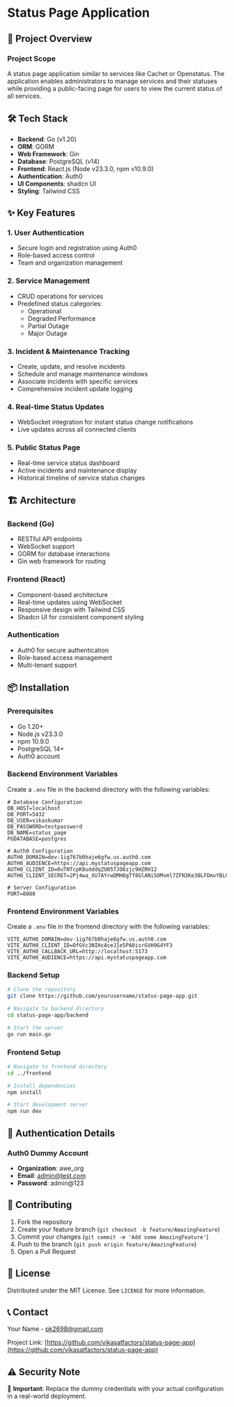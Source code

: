 # Status Page Application

## 🚀 Project Overview

### Project Scope
A status page application similar to services like Cachet or Openstatus. The application enables administrators to manage services and their statuses while providing a public-facing page for users to view the current status of all services.

## 🛠 Tech Stack

- **Backend**: Go (v1.20)
- **ORM**: GORM
- **Web Framework**: Gin
- **Database**: PostgreSQL (v14)
- **Frontend**: React.js (Node v23.3.0, npm v10.9.0)
- **Authentication**: Auth0
- **UI Components**: shadcn UI
- **Styling**: Tailwind CSS

## ✨ Key Features

### 1. User Authentication
- Secure login and registration using Auth0
- Role-based access control
- Team and organization management

### 2. Service Management
- CRUD operations for services
- Predefined status categories:
  - Operational
  - Degraded Performance
  - Partial Outage
  - Major Outage

### 3. Incident & Maintenance Tracking
- Create, update, and resolve incidents
- Schedule and manage maintenance windows
- Associate incidents with specific services
- Comprehensive incident update logging

### 4. Real-time Status Updates
- WebSocket integration for instant status change notifications
- Live updates across all connected clients

### 5. Public Status Page
- Real-time service status dashboard
- Active incidents and maintenance display
- Historical timeline of service status changes

## 🏗 Architecture

### Backend (Go)
- RESTful API endpoints
- WebSocket support
- GORM for database interactions
- Gin web framework for routing

### Frontend (React)
- Component-based architecture
- Real-time updates using WebSocket
- Responsive design with Tailwind CSS
- Shadcn UI for consistent component styling

### Authentication
- Auth0 for secure authentication
- Role-based access management
- Multi-tenant support

## 📦 Installation

### Prerequisites
- Go 1.20+
- Node.js v23.3.0
- npm 10.9.0
- PostgreSQL 14+
- Auth0 account

### Backend Environment Variables
Create a `.env` file in the backend directory with the following variables:
```
# Database Configuration
DB_HOST=localhost
DB_PORT=5432
DB_USER=vikaskumar
DB_PASSWORD=testpassword
DB_NAME=status_page
PGDATABASE=postgres

# Auth0 Configuration
AUTH0_DOMAIN=dev-1ig767b0haje6gfw.us.auth0.com
AUTH0_AUDIENCE=https://api.mystatuspageapp.com
AUTH0_CLIENT_ID=0uTNTcpK8udddqZU05TJO6zjc9HZRH12
AUTH0_CLIENT_SECRET=2Pj4wa_XU7AYrwDMH8gTf8GlANi5OMvml7ZFN3Ke30LFDmvYBL07HsJsiwIYu9FW

# Server Configuration
PORT=8080
```

### Frontend Environment Variables
Create a `.env` file in the frontend directory with the following variables:
```
VITE_AUTH0_DOMAIN=dev-1ig767b0haje6gfw.us.auth0.com
VITE_AUTH0_CLIENT_ID=OfGVc3NIHcAceJ1e5PA8isrGVH9G4YF3
VITE_AUTH0_CALLBACK_URL=http://localhost:5173
VITE_AUTH0_AUDIENCE=https://api.mystatuspageapp.com
```

### Backend Setup
```bash
# Clone the repository
git clone https://github.com/yourusername/status-page-app.git

# Navigate to backend directory
cd status-page-app/backend

# Start the server
go run main.go
```

### Frontend Setup
```bash
# Navigate to frontend directory
cd ../frontend

# Install dependencies
npm install

# Start development server
npm run dev
```

## 🔐 Authentication Details

### Auth0 Dummy Account
- **Organization**: awe_org
- **Email**: admin@test.com
- **Password**: admin@123

## 🤝 Contributing
1. Fork the repository
2. Create your feature branch (`git checkout -b feature/AmazingFeature`)
3. Commit your changes (`git commit -m 'Add some AmazingFeature'`)
4. Push to the branch (`git push origin feature/AmazingFeature`)
5. Open a Pull Request

## 📄 License
Distributed under the MIT License. See `LICENSE` for more information.

## 📞 Contact
Your Name - pk2698@gmail.com

Project Link: [https://github.com/vikasatfactors/status-page-app](https://github.com/vikasatfactors/status-page-app)

## ⚠️ Security Note
🚨 **Important**: Replace the dummy credentials with your actual configuration in a real-world deployment.
